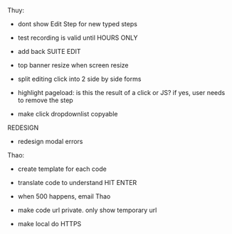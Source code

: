 Thuy:
- dont show Edit Step for new typed steps

- test recording is valid until HOURS ONLY
- add back SUITE EDIT

- top banner resize when screen resize
- split editing click into 2 side by side forms
    
- highlight pageload: is this the result of a click or JS? if yes, user needs to remove the step
- make click dropdownlist copyable



REDESIGN
- redesign modal errors



Thao:
- create template for each code
- translate code to understand HIT ENTER


- when 500 happens, email Thao
- make code url private. only show temporary url
- make local do HTTPS

